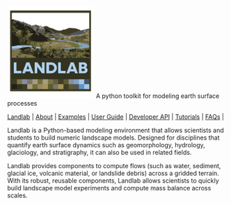 
<img src="https://raw.githubusercontent.com/landlab/landlab-logo/master/Landlab-logo-pic-color.png" width="200px"/>
A python toolkit for modeling earth surface processes

[Landlab](http://landlab.github.io) | 
[About](http://landlab.readthedocs.org/en/latest/what_is_landlab.html) |
[Examples](https://github.com/landlab/landlab/wiki/Examples) |
[User Guide](http://landlab.readthedocs.org/en/latest/#user-guide) |
[Developer API](http://landlab.readthedocs.org/en/latest/#developer-documentation) |
[Tutorials](http://landlab.readthedocs.org/en/latest/#tutorials) |
[FAQs](http://landlab.readthedocs.org/en/latest/#frequently-asked-questions) |

Landlab is a Python-based modeling environment that allows scientists and students to build numeric landscape models. Designed for disciplines that quantify earth surface dynamics such as geomorphology, hydrology, glaciology, and stratigraphy, it can also be used in related fields.
    
Landlab provides components to compute flows (such as water, sediment, glacial ice, volcanic material, or landslide debris) across a gridded terrain. With its robust, reusable components, Landlab allows scientists to quickly build landscape model experiments and compute mass balance across scales.